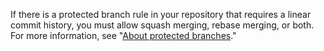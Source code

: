 If there is a protected branch rule in your repository that requires a linear commit history, you must allow squash merging, rebase merging, or both. For more information, see "[About protected branches](/github/administering-a-repository/about-protected-branches#require-pull-request-reviews-before-merging)."
